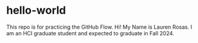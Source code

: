 # hello-world
This repo is for practicing the GitHub Flow.
Hi! My Name is Lauren Rosas. I am an HCI graduate student and expected to graduate in Fall 2024.
